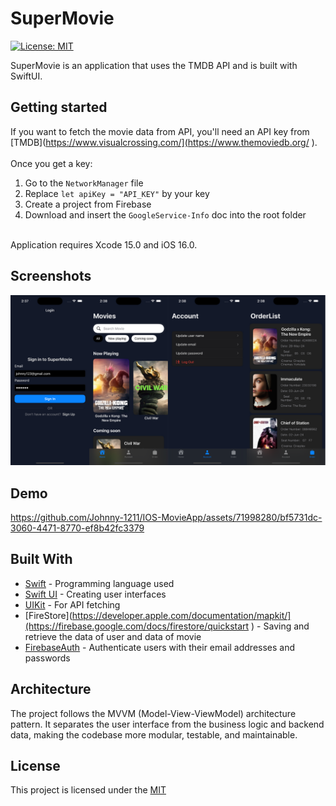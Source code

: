 # SuperMovie

[![License: MIT](https://img.shields.io/badge/License-MIT-yellow.svg)](https://opensource.org/licenses/MIT)

SuperMovie is an application that uses the TMDB API and is built with SwiftUI.

## Getting started
If you want to fetch the movie data from API, you'll need an API key from 
[TMDB](https://www.visualcrossing.com/](https://www.themoviedb.org/ ). <br>
<br>Once you get a key: <br>

1. Go to the `NetworkManager` file 
2. Replace `let apiKey = "API_KEY"` by your key
3. Create a project from Firebase
4. Download and insert the `GoogleService-Info` doc into the root folder
   
<br>Application requires Xcode 15.0 and iOS 16.0.

## Screenshots

<img src="Movie/Art/app.png" width=100% height=40%> 


## Demo

https://github.com/Johnny-1211/IOS-MovieApp/assets/71998280/bf5731dc-3060-4471-8770-ef8b42fc3379

## Built With

- [Swift](https://developer.apple.com/swift/) - Programming language used
- [Swift UI](https://developer.apple.com/documentation/swiftui/) - Creating user interfaces
- [UIKit](https://developer.apple.com/documentation/uikit) - For API fetching
- [FireStore](https://developer.apple.com/documentation/mapkit/](https://firebase.google.com/docs/firestore/quickstart ) - Saving and retrieve the data of user and data of movie 
- [FirebaseAuth](https://firebase.google.com/docs/auth) - Authenticate users with their email addresses and passwords

## Architecture

The project follows the MVVM (Model-View-ViewModel) architecture pattern. It separates the user interface from the business logic and backend data, making the codebase more modular, testable, and maintainable.

## License
This project is licensed under the [MIT](https://choosealicense.com/licenses/mit/)
